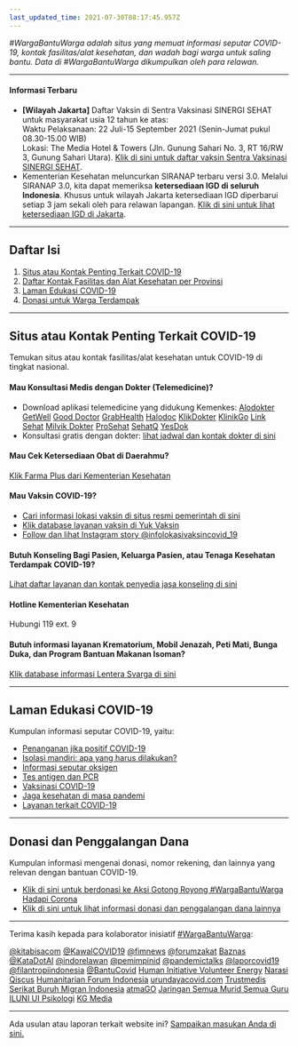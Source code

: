 ```yaml
---
last_updated_time: 2021-07-30T08:17:45.957Z
---
```

*\#WargaBantuWarga adalah situs yang memuat informasi seputar COVID-19, kontak fasilitas/alat kesehatan, dan wadah bagi warga untuk saling bantu. Data di #WargaBantuWarga dikumpulkan oleh para relawan.* 

- - -

#### Informasi Terbaru

* **\[Wilayah Jakarta]** Daftar Vaksin di Sentra Vaksinasi SINERGI SEHAT untuk masyarakat usia 12 tahun ke atas:\
  Waktu Pelaksanaan: 22 Juli-15 September 2021 (Senin-Jumat pukul 08.30-15.00 WIB)\
  Lokasi: The Media Hotel & Towers (Jln. Gunung Sahari No. 3, RT 16/RW 3, Gunung Sahari Utara). [Klik di sini untuk daftar vaksin Sentra Vaksinasi SINERGI SEHAT](https://sinergisehat.vaksin.siapdok.id/#/). 
* Kementerian Kesehatan meluncurkan SIRANAP terbaru versi 3.0. Melalui SIRANAP 3.0, kita dapat memeriksa **ketersediaan IGD di seluruh Indonesia**. Khusus untuk wilayah Jakarta ketersediaan IGD diperbarui setiap 3 jam sekali oleh para relawan lapangan. [Klik di sini untuk lihat ketersediaan IGD di Jakarta](https://yankes.kemkes.go.id/app/siranap/rumah_sakit?jenis=1&propinsi=31prop&kabkota=).

- - -

## Daftar Isi

1. [Situs atau Kontak Penting Terkait COVID-19](#situsatau-kontak-penting-terkait-covid19)
2. [Daftar Kontak Fasilitas dan Alat Kesehatan per Provinsi](#daftar-kontak-fasilitas-alat-kesehatanper-provinsi)
3. [Laman Edukasi COVID-19](#laman-edukasi-covid19)
4. [Donasi untuk Warga Terdampak](#donasidan-penggalangan-dana)

- - -

## Situs atau Kontak Penting Terkait COVID-19

Temukan situs atau kontak fasilitas/alat kesehatan untuk COVID-19 di tingkat nasional.

#### Mau Konsultasi Medis dengan Dokter (Telemedicine)?

* Download aplikasi telemedicine yang didukung Kemenkes: [Alodokter](https://bit.ly/alodokter-isoman) [GetWell](https://play.google.com/store/apps/details?id=id.paquesid.getwell) [Good Doctor](https://gooddoctor.onelink.me/Cmiw/efeba7ae) [GrabHealth](https://grab.onelink.me/2695613898/fe73b8c5) [Halodoc](https://bit.ly/isoman_halodoc) [KlikDokter](https://bit.ly/kd-kemenkes-isoman) [KlinikGo](https://klinikgo.com/isoman) [Link Sehat](https://link.linksehat.com/mRMf) [Milvik Dokter](https://milvik.id/about-us/) [ProSehat](https://prosehat.com/wa) [SehatQ](https://sehatqapp.onelink.me/bgzy?pid=kemenkes&c=sqkemenkes&deep_link_value=https%3A%2F%2Fwww.sehatq.com%2Ftelemed&af_web_dp=https%3A%2F%2Fwww.sehatq.com%2Ftelemed&af_dp=https%3A%2F%2Fwww.sehatq.com%2Ftelemed) [YesDok](https://bit.ly/ISOMAN-YesDok)
* Konsultasi gratis dengan dokter: [lihat jadwal dan kontak dokter di sini](https://docs.google.com/spreadsheets/d/1gGnIiXmCcGpMkB_h98FiHW99uVdwcdTBq_GhIEl_4eM/edit?usp=sharing)

#### Mau Cek Ketersediaan Obat di Daerahmu?

[Klik Farma Plus dari Kementerian Kesehatan](https://farmaplus.kemkes.go.id)

#### Mau Vaksin COVID-19?

* [Cari informasi lokasi vaksin di situs resmi pemerintah di sini](https://covid19.go.id/faskesvaksin)
* [Klik database layanan vaksin di Yuk Vaksin](https://vaksincovid.carrd.co)
* [Follow dan lihat Instagram story @infolokasivaksincovid_19](https://www.instagram.com/infovaksincovid_19/)

#### Butuh Konseling Bagi Pasien, Keluarga Pasien, atau Tenaga Kesehatan Terdampak COVID-19?

[Lihat daftar layanan dan kontak penyedia jasa konseling di sini](https://docs.google.com/spreadsheets/d/1JRlBNwmqoVimwR70dwIVJ1QAnBbC0Mqp0DmomeO0cWU/edit?usp=sharing)

#### Hotline Kementerian Kesehatan

Hubungi 119 ext. 9

#### Butuh informasi layanan Krematorium, Mobil Jenazah, Peti Mati, Bunga Duka, dan Program Bantuan Makanan Isoman?

[Klik database informasi Lentera Svarga di sini](https://lenterasvarga.carrd.co)

- - -

## Laman Edukasi COVID-19

Kumpulan informasi seputar COVID-19, yaitu:

* [Penanganan jika positif COVID-19](https://docs.google.com/spreadsheets/d/e/2PACX-1vSBCnCsD6yaTN45t7iu--2MB2jqu9l-Ux5yrB9qUBF556mBmGScpBtHxSC_ZFT6tp2MCTtHC7tVhyuE/pubhtml?gid=1244922827&single=true)
* [Isolasi mandiri: apa yang harus dilakukan?](https://docs.google.com/spreadsheets/d/e/2PACX-1vSBCnCsD6yaTN45t7iu--2MB2jqu9l-Ux5yrB9qUBF556mBmGScpBtHxSC_ZFT6tp2MCTtHC7tVhyuE/pubhtml?gid=236754766&single=true)
* [Informasi seputar oksigen](https://docs.google.com/spreadsheets/d/e/2PACX-1vSBCnCsD6yaTN45t7iu--2MB2jqu9l-Ux5yrB9qUBF556mBmGScpBtHxSC_ZFT6tp2MCTtHC7tVhyuE/pubhtml?gid=2032388593&single=true)
* [Tes antigen dan PCR](https://docs.google.com/spreadsheets/d/e/2PACX-1vSBCnCsD6yaTN45t7iu--2MB2jqu9l-Ux5yrB9qUBF556mBmGScpBtHxSC_ZFT6tp2MCTtHC7tVhyuE/pubhtml?gid=598872232&single=true)
* [Vaksinasi COVID-19](https://docs.google.com/spreadsheets/d/e/2PACX-1vSBCnCsD6yaTN45t7iu--2MB2jqu9l-Ux5yrB9qUBF556mBmGScpBtHxSC_ZFT6tp2MCTtHC7tVhyuE/pubhtml?gid=1584366622&single=true)
* [Jaga kesehatan di masa pandemi](https://docs.google.com/spreadsheets/d/e/2PACX-1vSBCnCsD6yaTN45t7iu--2MB2jqu9l-Ux5yrB9qUBF556mBmGScpBtHxSC_ZFT6tp2MCTtHC7tVhyuE/pubhtml?gid=1917836112&single=true)
* [Layanan terkait COVID-19](https://docs.google.com/spreadsheets/d/e/2PACX-1vSBCnCsD6yaTN45t7iu--2MB2jqu9l-Ux5yrB9qUBF556mBmGScpBtHxSC_ZFT6tp2MCTtHC7tVhyuE/pubhtml?gid=372824836&single=true)

- - -

## Donasi dan Penggalangan Dana

Kumpulan informasi mengenai donasi, nomor rekening, dan lainnya yang relevan dengan bantuan COVID-19.[](https://kitabisa.com/campaign/wargabantuwarga)

* [Klik di sini untuk berdonasi ke Aksi Gotong Royong #WargaBantuWarga Hadapi Corona](https://kitabisa.com/campaign/wargabantuwarga)
* [Klik di sini untuk lihat informasi donasi dan penggalangan dana lainnya](https://docs.google.com/spreadsheets/d/1u7N4rdfJ20yg7lrL7h0KnwbtZSjFXxkZqDZkcdib9fs/edit?usp=sharing)

- - -

Terima kasih kepada para kolaborator inisiatif [\#WargaBantuWarga](https://twitter.com/hashtag/WargaBantuWarga):

[@kitabisacom](https://twitter.com/kitabisacom) [@KawalCOVID19](https://twitter.com/KawalCOVID19) [@fimnews](https://www.instagram.com/fimnews/) [@forumzakat](https://twitter.com/forumzakat) [Baznas](https://baznas.go.id/) [@KataDotAI](https://twitter.com/KataDotAI) [@indorelawan](https://twitter.com/indorelawan) [@pemimpinid](https://twitter.com/pemimpinid_) [@pandemictalks](https://www.instagram.com/pandemictalks/) [@laporcovid19](https://www.instagram.com/laporcovid19/) [@filantropiindonesia](https://www.instagram.com/filantropiindonesia/) [@BantuCovid](https://twitter.com/BantuCovid) [Human Initiative Volunteer Energy](https://hive.human-initiative.org/) [Narasi](https://www.instagram.com/narasi.tv/) [Qiscus](https://qiscus.io/) [Humanitarian Forum Indonesia](https://www.instagram.com/humanitarianforumindonesia/?hl=en) [urundayacovid.com](https://urundayacovid.com/) [Trustmedis](https://trustmedis.com/) [Serikat Buruh Migran Indonesia](https://sbmi.or.id/) [atmaGO](https://covid19.atmago.com/id) [Jaringan Semua Murid Semua Guru](https://semuamuridsemuaguru.id/) [ILUNI UI Psikologi](https://instagram.com/iluniuipsi?utm_medium=copy_link) [KG Media](https://www.kgmedia.id/)

- - -

Ada usulan atau laporan terkait website ini? [Sampaikan masukan Anda di sini.](https://kcov.id/wbw-discuss)